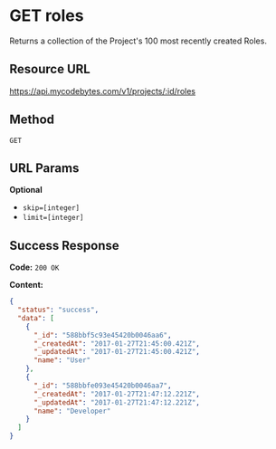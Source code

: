 # GET roles

Returns a collection of the Project's 100 most recently created Roles.

## Resource URL

<https://api.mycodebytes.com/v1/projects/:id/roles>

## Method

`GET`

## URL Params

**Optional**

*   `skip=[integer]`
*   `limit=[integer]`

## Success Response

**Code:** `200 OK`

**Content:**

```json
{
  "status": "success",
  "data": [
    {
      "_id": "588bbf5c93e45420b0046aa6",
      "_createdAt": "2017-01-27T21:45:00.421Z",
      "_updatedAt": "2017-01-27T21:45:00.421Z",
      "name": "User"
    },
    {
      "_id": "588bbfe093e45420b0046aa7",
      "_createdAt": "2017-01-27T21:47:12.221Z",
      "_updatedAt": "2017-01-27T21:47:12.221Z",
      "name": "Developer"
    }
  ]
}
```

